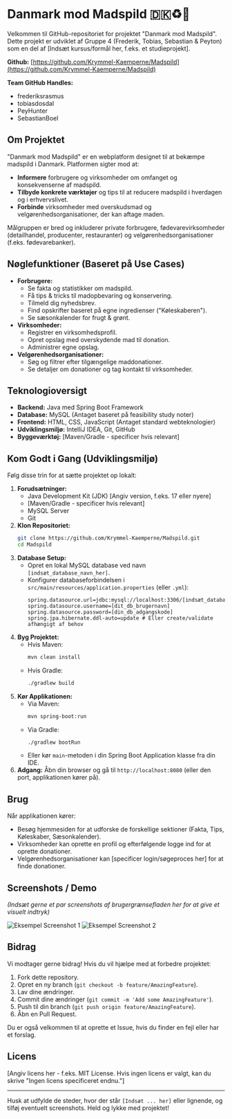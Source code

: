 # Danmark mod Madspild 🇩🇰♻️🍲

Velkommen til GitHub-repositoriet for projektet "Danmark mod Madspild". Dette projekt er udviklet af Gruppe 4 (Frederik, Tobias, Sebastian & Peyton) som en del af [Indsæt kursus/formål her, f.eks. et studieprojekt].

**Github:** [https://github.com/Krymmel-Kaemperne/Madspild](https://github.com/Krymmel-Kaemperne/Madspild)

**Team GitHub Handles:**
*   frederiksrasmus
*   tobiasdosdal
*   PeyHunter
*   SebastianBoel

## Om Projektet

"Danmark mod Madspild" er en webplatform designet til at bekæmpe madspild i Danmark. Platformen sigter mod at:

*   **Informere** forbrugere og virksomheder om omfanget og konsekvenserne af madspild.
*   **Tilbyde konkrete værktøjer** og tips til at reducere madspild i hverdagen og i erhvervslivet.
*   **Forbinde** virksomheder med overskudsmad og velgørenhedsorganisationer, der kan aftage maden.

Målgruppen er bred og inkluderer private forbrugere, fødevarevirksomheder (detailhandel, producenter, restauranter) og velgørenhedsorganisationer (f.eks. fødevarebanker).

## Nøglefunktioner (Baseret på Use Cases)

*   **Forbrugere:**
    *   Se fakta og statistikker om madspild.
    *   Få tips & tricks til madopbevaring og konservering.
    *   Tilmeld dig nyhedsbrev.
    *   Find opskrifter baseret på egne ingredienser ("Køleskaberen").
    *   Se sæsonkalender for frugt & grønt.
*   **Virksomheder:**
    *   Registrer en virksomhedsprofil.
    *   Opret opslag med overskydende mad til donation.
    *   Administrer egne opslag.
*   **Velgørenhedsorganisationer:**
    *   Søg og filtrer efter tilgængelige maddonationer.
    *   Se detaljer om donationer og tag kontakt til virksomheder.

## Teknologioversigt

*   **Backend:** Java med Spring Boot Framework
*   **Database:** MySQL (Antaget baseret på feasibility study noter)
*   **Frontend:** HTML, CSS, JavaScript (Antaget standard webteknologier)
*   **Udviklingsmiljø:** IntelliJ IDEA, Git, GitHub
*   **Byggeværktøj:** [Maven/Gradle - specificer hvis relevant]

## Kom Godt i Gang (Udviklingsmiljø)

Følg disse trin for at sætte projektet op lokalt:

1.  **Forudsætninger:**
    *   Java Development Kit (JDK) [Angiv version, f.eks. 17 eller nyere]
    *   [Maven/Gradle - specificer hvis relevant]
    *   MySQL Server
    *   Git
2.  **Klon Repositoriet:**
    ```bash
    git clone https://github.com/Krymmel-Kaemperne/Madspild.git
    cd Madspild
    ```
3.  **Database Setup:**
    *   Opret en lokal MySQL database ved navn `[indsæt_database_navn_her]`.
    *   Konfigurer databaseforbindelsen i `src/main/resources/application.properties` (eller `.yml`):
        ```properties
        spring.datasource.url=jdbc:mysql://localhost:3306/[indsæt_database_navn_her]
        spring.datasource.username=[dit_db_brugernavn]
        spring.datasource.password=[din_db_adgangskode]
        spring.jpa.hibernate.ddl-auto=update # Eller create/validate afhængigt af behov
        ```
4.  **Byg Projektet:**
    *   Hvis Maven:
        ```bash
        mvn clean install
        ```
    *   Hvis Gradle:
        ```bash
        ./gradlew build
        ```
5.  **Kør Applikationen:**
    *   Via Maven:
        ```bash
        mvn spring-boot:run
        ```
    *   Via Gradle:
        ```bash
        ./gradlew bootRun
        ```
    *   Eller kør `main`-metoden i din Spring Boot Application klasse fra din IDE.
6.  **Adgang:** Åbn din browser og gå til `http://localhost:8080` (eller den port, applikationen kører på).

## Brug

Når applikationen kører:

*   Besøg hjemmesiden for at udforske de forskellige sektioner (Fakta, Tips, Køleskaber, Sæsonkalender).
*   Virksomheder kan oprette en profil og efterfølgende logge ind for at oprette donationer.
*   Velgørenhedsorganisationer kan [specificer login/søgeproces her] for at finde donationer.

## Screenshots / Demo

*(Indsæt gerne et par screenshots af brugergrænsefladen her for at give et visuelt indtryk)*

![Eksempel Screenshot 1](link/til/screenshot1.png)
![Eksempel Screenshot 2](link/til/screenshot2.png)

## Bidrag

Vi modtager gerne bidrag! Hvis du vil hjælpe med at forbedre projektet:

1.  Fork dette repository.
2.  Opret en ny branch (`git checkout -b feature/AmazingFeature`).
3.  Lav dine ændringer.
4.  Commit dine ændringer (`git commit -m 'Add some AmazingFeature'`).
5.  Push til din branch (`git push origin feature/AmazingFeature`).
6.  Åbn en Pull Request.

Du er også velkommen til at oprette et Issue, hvis du finder en fejl eller har et forslag.

## Licens

[Angiv licens her - f.eks. MIT License. Hvis ingen licens er valgt, kan du skrive "Ingen licens specificeret endnu."]

---

Husk at udfylde de steder, hvor der står `[Indsæt ... her]` eller lignende, og tilføj eventuelt screenshots. Held og lykke med projektet!

